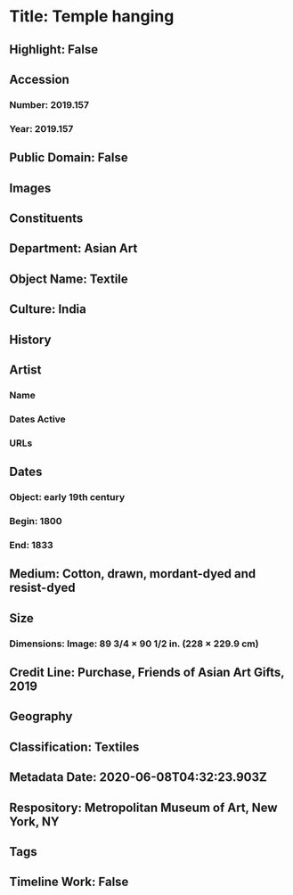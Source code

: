 # Title: Temple hanging
## Highlight: False
## Accession
### Number: 2019.157
### Year: 2019.157
## Public Domain: False
## Images
## Constituents
## Department: Asian Art
## Object Name: Textile
## Culture: India
## History
## Artist
### Name
### Dates Active
### URLs
## Dates
### Object: early 19th century
### Begin: 1800
### End: 1833
## Medium: Cotton, drawn, mordant-dyed and resist-dyed
## Size
### Dimensions: Image: 89 3/4 × 90 1/2 in. (228 × 229.9 cm)
## Credit Line: Purchase, Friends of Asian Art Gifts, 2019
## Geography
## Classification: Textiles
## Metadata Date: 2020-06-08T04:32:23.903Z
## Respository: Metropolitan Museum of Art, New York, NY
## Tags
## Timeline Work: False